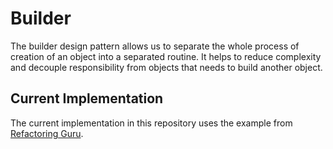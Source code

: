 # Builder
The builder design pattern allows us to separate the whole process of creation of an object into a separated routine. It helps to reduce complexity and decouple responsibility from objects that needs to build another object.

## Current Implementation
The current implementation in this repository uses the example from [Refactoring Guru](http://refactoring.guru/design-patterns/factory-method).